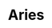 ---
title: Aries
layout: constellation/single
description: Constellation information - Aries.
js: ["js/luck/constellation/single.js"]
css: ["css/luck/constellation/single.css"]
---